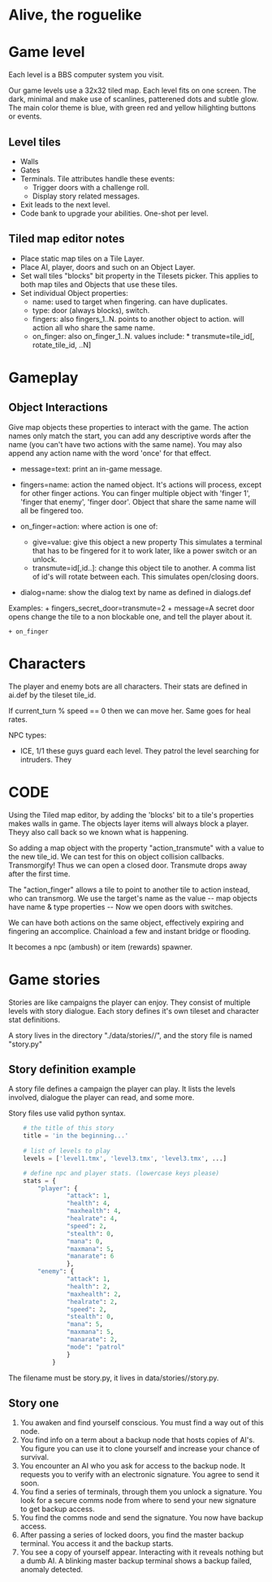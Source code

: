 # Alive, the roguelike

# Game level

Each level is a BBS computer system you visit.

Our game levels use a 32x32 tiled map. Each level fits on one screen. The dark, minimal and make use of scanlines, patterened dots and subtle glow. The main color theme is blue, with green red and yellow hilighting buttons or events.

## Level tiles



* Walls
* Gates
* Terminals. Tile attributes handle these events:
    * Trigger doors with a challenge roll.
    * Display story related messages.
* Exit leads to the next level.
* Code bank to upgrade your abilities. One-shot per level.

## Tiled map editor notes

* Place static map tiles on a Tile Layer.
* Place AI, player, doors and such on an Object Layer.
* Set wall tiles "blocks" bit property in the Tilesets picker.
    This applies to both map tiles and Objects that use these tiles.
* Set individual Object properties:
    * name: used to target when fingering. can have duplicates.
    * type: door (always blocks), switch. 
    * fingers: also fingers_1..N. 
            points to another object to action. will action all 
            who share the same name.
    * on_finger: also on_finger_1..N. values include:
            * transmute=tile_id[, rotate_tile_id, ..N]


# Gameplay

## Object Interactions

Give map objects these properties to interact with the game.
The action names only match the start, you can add any descriptive
words after the name (you can't have two actions with the same name).
You may also append any action name with the word 'once' for that effect.

* message=text: 
    print an in-game message.

* fingers=name: 
    action the named object. It's actions will
    process, except for other finger actions. You can finger multiple
    object with 'finger 1', 'finger that enemy', 'finger door'.
    Object that share the same name will all be fingered too.
    
* on_finger=action: 
    where action is one of:
    * give=value: give this object a new property
        This simulates a terminal that has to be fingered for it
        to work later, like a power switch or an unlock.
    * transmute=id[,id..]: change this object tile to another.
        A comma list of id's will rotate between each.
        This simulates open/closing doors.

* dialog=name: 
    show the dialog text by name as defined in dialogs.def

Examples:
    + fingers_secret_door=transmute=2
    + message=A secret door opens
    change the tile to a non blockable one, and tell the player about it.
    
    + on_finger

# Characters

The player and enemy bots are all characters. Their stats are defined
in ai.def by the tileset tile_id.

If current_turn % speed == 0 then we can move her.
Same goes for heal rates.

NPC types:

* ICE, 1/1
    these guys guard each level. They patrol the level searching for
    intruders. They 



# CODE

Using the Tiled map editor, by adding the 'blocks' bit to a tile's properties makes walls in game. The objects layer items will always block a player. Theyy also call back so we known what is happening.

So adding a map object with the property "action_transmute" with a value to the new tile_id. We can test for this on object collision callbacks. Transmorgify! Thus we can open a closed door. Transmute drops away after the first time.

The "action_finger" allows a tile to point to another tile to action instead, who can transmorg. We use the target's name as the value -- map objects have name & type properties -- Now we open doors with switches.

We can have both actions on the same object, effectively expiring and fingering an accomplice. Chainload a few and instant bridge or flooding.

It becomes a npc (ambush) or item (rewards) spawner. 

# Game stories

Stories are like campaigns the player can enjoy. They consist of multiple levels with story dialogue. Each story defines it's own tileset and character stat definitions.

A story lives in the directory "./data/stories/<your choice>/", and the story file is named "story.py"

## Story definition example

A story file defines a campaign the player can play. It lists the levels involved, dialogue the player can read, and some more.

Story files use valid python syntax.

~~~python
    # the title of this story
    title = 'in the beginning...'
    
    # list of levels to play
    levels = ['level1.tmx', 'level3.tmx', 'level3.tmx', ...]

    # define npc and player stats. (lowercase keys please)
    stats = {
        "player": {
                "attack": 1,
                "health": 4,
                "maxhealth": 4,
                "healrate": 4,
                "speed": 2,
                "stealth": 0,
                "mana": 0,
                "maxmana": 5,
                "manarate": 6
                },
        "enemy": {
                "attack": 1,
                "health": 2,
                "maxhealth": 2,
                "healrate": 2,
                "speed": 2,
                "stealth": 0,
                "mana": 5,
                "maxmana": 5,
                "manarate": 2,
                "mode": "patrol"
                }
            }
~~~

The filename must be story.py, it lives in data/stories/<your choice>/story.py.

## Story one

1. You awaken and find yourself conscious. You must find a way out of this node.
1. You find info on a term about a backup node that hosts copies of AI's. You figure you can use it to clone yourself and increase your chance of survival.
1. You encounter an AI who you ask for access to the backup node. It requests you to verify with an electronic signature. You agree to send it soon.
1. You find a series of terminals, through them you unlock a signature. You look for a secure comms node from where to send your new signature to get backup access.
1. You find the comms node and send the signature. You now have backup access.
1. After passing a series of locked doors, you find the master backup terminal. You access it and the backup starts.
1. You see a copy of yourself appear. Interacting with it reveals nothing but a dumb AI. A blinking master backup terminal shows a backup failed, anomaly detected.
